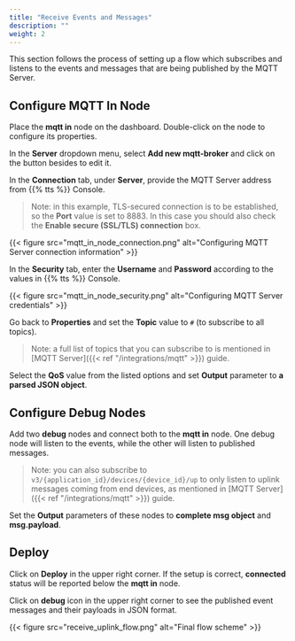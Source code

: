 ```yaml
---
title: "Receive Events and Messages"
description: ""
weight: 2
---
```


This section follows the process of setting up a flow which subscribes and listens to the events and messages that are being published by the MQTT Server. 

## Configure MQTT In Node

Place the **mqtt in** node on the dashboard. Double-click on the node to configure its properties.

In the **Server** dropdown menu, select **Add new mqtt-broker** and click on the button besides to edit it. 

In the **Connection** tab, under **Server**, provide the MQTT Server address from {{% tts %}} Console. 

>Note: in this example, TLS-secured connection is to be established, so the **Port** value is set to 8883. In this case you should also check the **Enable secure (SSL/TLS) connection** box.

{{< figure src="mqtt_in_node_connection.png" alt="Configuring MQTT Server connection information" >}}

In the **Security** tab, enter the **Username** and **Password** according to the values in {{% tts %}} Console.

{{< figure src="mqtt_in_node_security.png" alt="Configuring MQTT Server credentials" >}}

Go back to **Properties** and set the **Topic** value to `#` (to subscribe to all topics). 

>Note: a full list of topics that you can subscribe to is mentioned in [MQTT Server]({{< ref "/integrations/mqtt" >}}) guide. 

Select the **QoS** value from the listed options and set **Output** parameter to **a parsed JSON object**. 

## Configure Debug Nodes

Add two **debug** nodes and connect both to the **mqtt in** node. One debug node will listen to the events, while the other will listen to published messages. 

>Note: you can also subscribe to `v3/{application_id}/devices/{device_id}/up` to only listen to uplink messages coming from end devices, as mentioned in [MQTT Server]({{< ref "/integrations/mqtt" >}}) guide.

Set the **Output** parameters of these nodes to **complete msg object** and **msg.payload**.

## Deploy

Click on **Deploy** in the upper right corner. If the setup is correct, **connected** status will be reported below the **mqtt in** node. 

Click on **debug** icon in the upper right corner to see the published event messages and their payloads in JSON format.

{{< figure src="receive_uplink_flow.png" alt="Final flow scheme" >}}
